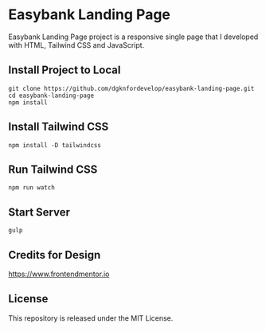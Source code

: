 # Easybank Landing Page
Easybank Landing Page project is a responsive single page that I developed with HTML, Tailwind CSS and JavaScript.

## Install Project to Local
```terminal
git clone https://github.com/dgknfordevelop/easybank-landing-page.git
cd easybank-landing-page
npm install
```

## Install Tailwind CSS
```terminal
npm install -D tailwindcss
```

## Run Tailwind CSS
```terminal
npm run watch
```

## Start Server
```terminal
gulp
```
## Credits for Design
https://www.frontendmentor.io

## License
This repository is released under the MIT License.

